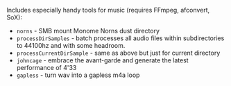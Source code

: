 Includes especially handy tools for music (requires FFmpeg, afconvert, SoX):
- `norns` - SMB mount Monome Norns dust directory
- `processDirSamples` - batch processes all audio files within subdirectories to 44100hz and with some headroom.
- `processCurrentDirSample` - same as above but just for current directory
- `johncage` - embrace the avant-garde and generate the latest performance of 4'33
- `gapless` - turn wav into a gapless m4a loop
